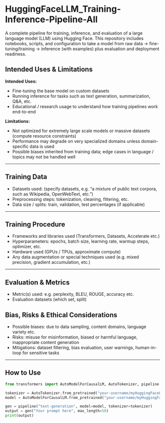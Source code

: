 # HuggingFaceLLM_Training-Inference-Pipeline-All
A complete pipeline for training, inference, and evaluation of a large language model (LLM) using Hugging Face. This repository includes notebooks, scripts, and configuration to take a model from raw data → fine-tuning/training → inference (with examples) plus evaluation and deployment readiness.


## Intended Uses & Limitations

**Intended Uses:**

- Fine-tuning the base model on custom datasets  
- Running inference for tasks such as text generation, summarization, Q&A, etc.  
- Educational / research usage to understand how training pipelines work end-to-end  

**Limitations:**

- Not optimized for extremely large scale models or massive datasets (compute resource constraints)  
- Performance may degrade on very specialized domains unless domain-specific data is used  
- Possible biases inherited from training data; edge cases in language / topics may not be handled well

---

## Training Data

- Datasets used: (specify datasets, e.g. “a mixture of public text corpora, such as Wikipedia, OpenWebText, etc.”)  
- Preprocessing steps: tokenization, cleaning, filtering, etc.  
- Data size / splits: train, validation, test percentages (if applicable)

---

## Training Procedure

- Frameworks and libraries used (Transformers, Datasets, Accelerate etc.)  
- Hyperparameters: epochs, batch size, learning rate, warmup steps, optimizer, etc.  
- Hardware used (GPUs / TPUs, approximate compute)  
- Any data augmentation or special techniques used (e.g. mixed precision, gradient accumulation, etc.)

---

## Evaluation & Metrics

- Metric(s) used: e.g. perplexity, BLEU, ROUGE, accuracy etc.  
- Evaluation datasets (which set, split)  


## Bias, Risks & Ethical Considerations

- Possible biases: due to data sampling, content domains, language variety etc.  
- Risks: misuse for misinformation, biased or harmful language, inappropriate content generation  
- Mitigations: dataset filtering, bias evaluation, user warnings, human-in-loop for sensitive tasks  

---

## How to Use

```python
from transformers import AutoModelForCausalLM, AutoTokenizer, pipeline

tokenizer = AutoTokenizer.from_pretrained("your-username/myHuggingFaceLLM_Training-Inference-Pipeline-All")
model = AutoModelForCausalLM.from_pretrained("your-username/myHuggingFaceLLM_Training-Inference-Pipeline-All")

gen = pipeline("text-generation", model=model, tokenizer=tokenizer)
output = gen("Your prompt here", max_length=50)
print(output)
